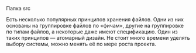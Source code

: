 Папка src

Есть несколько популярных принципов хранения файлов. Одни из них основаны на группировке файлов по «фичам», другие на группировке по типам файлов, а некоторые даже имеют спецификацию. Один из таких принципов — атомарный дизайн. Не стоит много времени уделять выбору системы, можно менять её по мере роста проекта.
